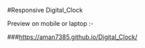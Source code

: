 #Responsive Digital_Clock

Preview on mobile or laptop :- 

###https://aman7385.github.io/Digital_Clock/
